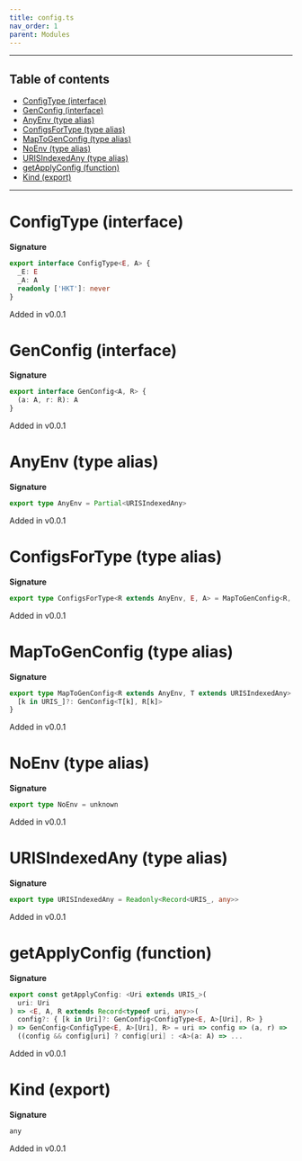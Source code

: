 ```yaml
---
title: config.ts
nav_order: 1
parent: Modules
---
```


---

<h2 class="text-delta">Table of contents</h2>

- [ConfigType (interface)](#configtype-interface)
- [GenConfig (interface)](#genconfig-interface)
- [AnyEnv (type alias)](#anyenv-type-alias)
- [ConfigsForType (type alias)](#configsfortype-type-alias)
- [MapToGenConfig (type alias)](#maptogenconfig-type-alias)
- [NoEnv (type alias)](#noenv-type-alias)
- [URISIndexedAny (type alias)](#urisindexedany-type-alias)
- [getApplyConfig (function)](#getapplyconfig-function)
- [Kind (export)](#kind-export)

---

# ConfigType (interface)

**Signature**

```ts
export interface ConfigType<E, A> {
  _E: E
  _A: A
  readonly ['HKT']: never
}
```

Added in v0.0.1

# GenConfig (interface)

**Signature**

```ts
export interface GenConfig<A, R> {
  (a: A, r: R): A
}
```

Added in v0.0.1

# AnyEnv (type alias)

**Signature**

```ts
export type AnyEnv = Partial<URISIndexedAny>
```

Added in v0.0.1

# ConfigsForType (type alias)

**Signature**

```ts
export type ConfigsForType<R extends AnyEnv, E, A> = MapToGenConfig<R, ConfigType<E, A>>
```

Added in v0.0.1

# MapToGenConfig (type alias)

**Signature**

```ts
export type MapToGenConfig<R extends AnyEnv, T extends URISIndexedAny> = {
  [k in URIS_]?: GenConfig<T[k], R[k]>
}
```

Added in v0.0.1

# NoEnv (type alias)

**Signature**

```ts
export type NoEnv = unknown
```

Added in v0.0.1

# URISIndexedAny (type alias)

**Signature**

```ts
export type URISIndexedAny = Readonly<Record<URIS_, any>>
```

Added in v0.0.1

# getApplyConfig (function)

**Signature**

```ts
export const getApplyConfig: <Uri extends URIS_>(
  uri: Uri
) => <E, A, R extends Record<typeof uri, any>>(
  config?: { [k in Uri]?: GenConfig<ConfigType<E, A>[Uri], R> }
) => GenConfig<ConfigType<E, A>[Uri], R> = uri => config => (a, r) =>
  ((config && config[uri] ? config[uri] : <A>(a: A) => ...
```

Added in v0.0.1

# Kind (export)

**Signature**

```ts
any
```

Added in v0.0.1
